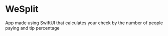 # WeSplit
App made using SwiftUI that calculates your check by the number of people paying and tip percentage
